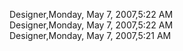﻿Designer,Monday, May 7, 2007,5:22 AM  Designer,Monday, May 7, 2007,5:22 AM  Designer,Monday, May 7, 2007,5:21 AM